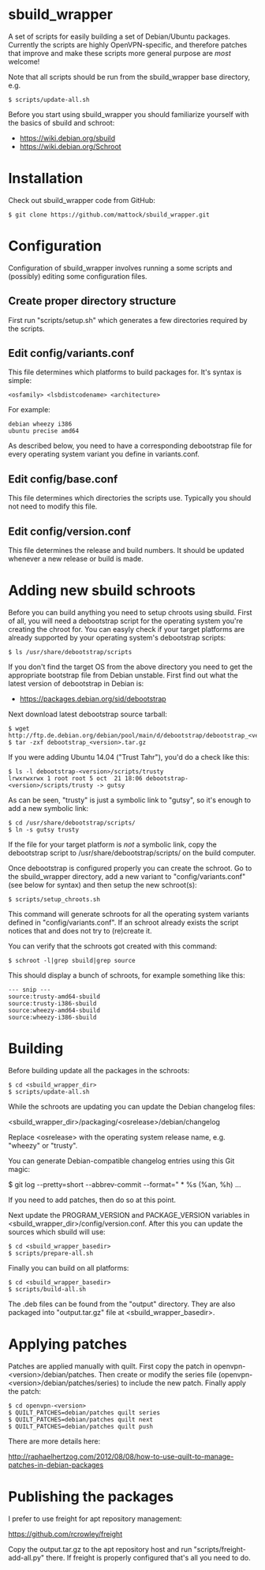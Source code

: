 sbuild_wrapper
==============

A set of scripts for easily building a set of Debian/Ubuntu packages. Currently 
the scripts are highly OpenVPN-specific, and therefore patches that improve and make these 
scripts more general purpose are _most_ welcome!

Note that all scripts should be run from the sbuild_wrapper base directory, e.g.

    $ scripts/update-all.sh

Before you start using sbuild_wrapper you should familiarize yourself with the 
basics of sbuild and schroot:

* https://wiki.debian.org/sbuild
* https://wiki.debian.org/Schroot

Installation
============

Check out sbuild_wrapper code from GitHub:

    $ git clone https://github.com/mattock/sbuild_wrapper.git

Configuration
=============

Configuration of sbuild_wrapper involves running a some scripts and (possibly) 
editing some configuration files.

Create proper directory structure
---------------------------------

First run "scripts/setup.sh" which generates a few directories required by the 
scripts.

Edit config/variants.conf
-------------------------

This file determines which platforms to build packages for. It's syntax is 
simple:

    <osfamily> <lsbdistcodename> <architecture>

For example:

    debian wheezy i386
    ubuntu precise amd64

As described below, you need to have a corresponding debootstrap file for every 
operating system variant you define in variants.conf.

Edit config/base.conf
---------------------

This file determines which directories the scripts use. Typically you should not 
need to modify this file.

Edit config/version.conf
------------------------

This file determines the release and build numbers. It should be updated 
whenever a new release or build is made.

Adding new sbuild schroots
==========================

Before you can build anything you need to setup chroots using sbuild. First of 
all, you will need a debootstrap script for the operating system you're creating 
the chroot for. You can easyly check if your target platforms are already 
supported by your operating system's debootstrap scripts:

    $ ls /usr/share/debootstrap/scripts

If you don't find the target OS from the above directory you need to get the 
appropriate bootstrap file from Debian unstable. First find out what the latest 
version of debootstrap in Debian is:

* <https://packages.debian.org/sid/debootstrap>

Next download latest debootstrap source tarball:

    $ wget http://ftp.de.debian.org/debian/pool/main/d/debootstrap/debootstrap_<version>.tar.gz
    $ tar -zxf debootstrap_<version>.tar.gz

If you were adding Ubuntu 14.04 ("Trust Tahr"), you'd do a check like this:

    $ ls -l debootstrap-<version>/scripts/trusty
    lrwxrwxrwx 1 root root 5 oct  21 18:06 debootstrap-<version>/scripts/trusty -> gutsy

As can be seen, "trusty" is just a symbolic link to "gutsy", so it's enough to 
add a new symbolic link:

    $ cd /usr/share/debootstrap/scripts/
    $ ln -s gutsy trusty

If the file for your target platform is _not_ a symbolic link, copy the 
debootstrap script to /usr/share/debootstrap/scripts/ on the build computer.

Once debootstrap is configured properly you can create the schroot. Go to the 
sbuild_wrapper directory, add a new variant to "config/variants.conf" (see below 
for syntax) and then setup the new schroot(s):

    $ scripts/setup_chroots.sh

This command will generate schroots for all the operating system variants 
defined in "config/variants.conf". If an schroot already exists the script 
notices that and does not try to (re)create it.

You can verify that the schroots got created with this command:

    $ schroot -l|grep sbuild|grep source

This should display a bunch of schroots, for example something like this:

    --- snip ---
    source:trusty-amd64-sbuild
    source:trusty-i386-sbuild
    source:wheezy-amd64-sbuild
    source:wheezy-i386-sbuild


Building
========

Before building update all the packages in the schroots:

    $ cd <sbuild_wrapper_dir>
    $ scripts/update-all.sh

While the schroots are updating you can update the Debian changelog files:

\<sbuild_wrapper_dir\>/packaging/\<osrelease\>/debian/changelog

Replace \<osrelease\> with the operating system release name, e.g. "wheezy" or
"trusty".

You can generate Debian-compatible changelog entries using this Git magic:

$ git log --pretty=short --abbrev-commit --format="  * %s (%an, %h) <old>...<new>

If you need to add patches, then do so at this point.

Next update the PROGRAM_VERSION and PACKAGE_VERSION variables in 
\<sbuild_wrapper_dir\>/config/version.conf. After this you can update
the sources which sbuild will use:

    $ cd <sbuild_wrapper_basedir>
    $ scripts/prepare-all.sh

Finally you can build on all platforms:

    $ cd <sbuild_wrapper_basedir>
    $ scripts/build-all.sh

The .deb files can be found from the "output" directory. They are also packaged 
into "output.tar.gz" file at \<sbuild_wrapper_basedir\>.

Applying patches
================

Patches are applied manually with quilt. First copy the patch in 
openvpn-\<version\>/debian/patches. Then create or modify the series file 
(openvpn-\<version\>/debian/patches/series) to include the new patch. Finally 
apply the patch:

    $ cd openvpn-<version>
    $ QUILT_PATCHES=debian/patches quilt series
    $ QUILT_PATCHES=debian/patches quilt next
    $ QUILT_PATCHES=debian/patches quilt push

There are more details here:

<http://raphaelhertzog.com/2012/08/08/how-to-use-quilt-to-manage-patches-in-debian-packages>

Publishing the packages
=======================

I prefer to use freight for apt repository management:

<https://github.com/rcrowley/freight>

Copy the output.tar.gz to the apt repository host and run 
"scripts/freight-add-all.py" there. If freight is properly configured that's all 
you need to do.
